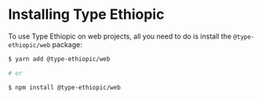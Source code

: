 # Installing Type Ethiopic

To use Type Ethiopic on web projects, all you need to do is install the
`@type-ethiopic/web` package:

```sh
$ yarn add @type-ethiopic/web

# or

$ npm install @type-ethiopic/web
```
